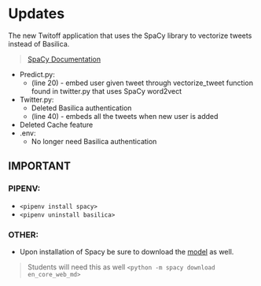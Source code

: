 # Updates
The new Twitoff application that uses the SpaCy library to vectorize tweets instead of Basilica. 
>[SpaCy Documentation](https://spacy.io/usage/vectors-similarity)

* Predict.py:
  * (line 20) - embed user given tweet through vectorize_tweet function found in twitter.py that uses SpaCy word2vect
* Twitter.py:
  * Deleted Basilica authentication
  * (line 40) - embeds all the tweets when new user is added 
* Deleted Cache feature
* .env:
  * No longer need Basilica authentication

## IMPORTANT

### PIPENV:
* `<pipenv install spacy>`
* `<pipenv uninstall basilica>`

### OTHER:
* Upon installation of Spacy be sure to download the [model](https://spacy.io/usage) as well.
> Students will need this as well
`<python -m spacy download en_core_web_md>`

